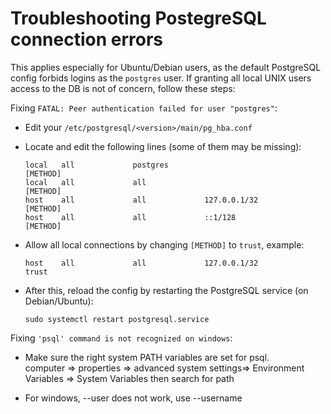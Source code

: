 # Troubleshooting PostegreSQL connection errors

This applies especially for Ubuntu/Debian users, as the default PostgreSQL
config forbids logins as the `postgres` user. If granting all local UNIX
users access to the DB is not of concern, follow these steps:

Fixing `FATAL: Peer authentication failed for user "postgres"`:

* Edit your `/etc/postgresql/<version>/main/pg_hba.conf`

* Locate and edit the following lines (some of them may be missing):

  ```
  local   all             postgres                                [METHOD]
  local   all             all                                     [METHOD]
  host    all             all             127.0.0.1/32            [METHOD]
  host    all             all             ::1/128                 [METHOD]
  ```

* Allow all local connections by changing `[METHOD]` to `trust`, example:

  ```
  host    all             all             127.0.0.1/32            trust
  ```

* After this, reload the config by restarting the PostgreSQL service (on
  Debian/Ubuntu):

  ```
  sudo systemctl restart postgresql.service
  ```
  
Fixing `'psql' command is not recognized on windows`:
* Make sure the right system PATH variables are set for psql.  
  computer => properties => advanced system settings=> Environment Variables => System Variables then search for path

* For windows, --user does not work, use --username

